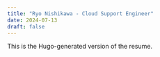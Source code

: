 ```yaml
---
title: "Ryo Nishikawa - Cloud Support Engineer"
date: 2024-07-13
draft: false
---
```


This is the Hugo-generated version of the resume.
